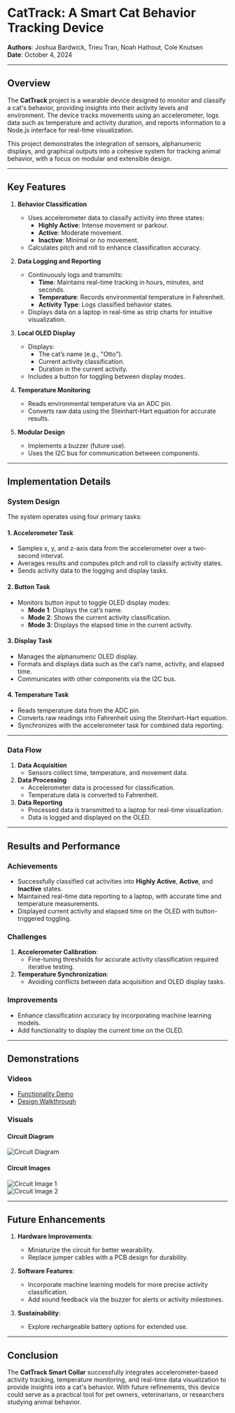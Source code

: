 # CatTrack: A Smart Cat Behavior Tracking Device

**Authors**: Joshua Bardwick, Trieu Tran, Noah Hathout, Cole Knutsen  
**Date**: October 4, 2024  

---

## Overview

The **CatTrack** project is a wearable device designed to monitor and classify a cat's behavior, providing insights into their activity levels and environment. The device tracks movements using an accelerometer, logs data such as temperature and activity duration, and reports information to a Node.js interface for real-time visualization. 

This project demonstrates the integration of sensors, alphanumeric displays, and graphical outputs into a cohesive system for tracking animal behavior, with a focus on modular and extensible design.

---

## Key Features

1. **Behavior Classification**
   - Uses accelerometer data to classify activity into three states:
     - **Highly Active**: Intense movement or parkour.
     - **Active**: Moderate movement.
     - **Inactive**: Minimal or no movement.
   - Calculates pitch and roll to enhance classification accuracy.

2. **Data Logging and Reporting**
   - Continuously logs and transmits:
     - **Time**: Maintains real-time tracking in hours, minutes, and seconds.
     - **Temperature**: Records environmental temperature in Fahrenheit.
     - **Activity Type**: Logs classified behavior states.
   - Displays data on a laptop in real-time as strip charts for intuitive visualization.

3. **Local OLED Display**
   - Displays:
     - The cat’s name (e.g., "Otto").
     - Current activity classification.
     - Duration in the current activity.
   - Includes a button for toggling between display modes.

4. **Temperature Monitoring**
   - Reads environmental temperature via an ADC pin.
   - Converts raw data using the Steinhart-Hart equation for accurate results.

5. **Modular Design**
   - Implements a buzzer (future use).
   - Uses the I2C bus for communication between components.

---

## Implementation Details

### System Design

The system operates using four primary tasks:

#### 1. **Accelerometer Task**
   - Samples x, y, and z-axis data from the accelerometer over a two-second interval.
   - Averages results and computes pitch and roll to classify activity states.
   - Sends activity data to the logging and display tasks.

#### 2. **Button Task**
   - Monitors button input to toggle OLED display modes:
     - **Mode 1**: Displays the cat’s name.
     - **Mode 2**: Shows the current activity classification.
     - **Mode 3**: Displays the elapsed time in the current activity.

#### 3. **Display Task**
   - Manages the alphanumeric OLED display.
   - Formats and displays data such as the cat’s name, activity, and elapsed time.
   - Communicates with other components via the I2C bus.

#### 4. **Temperature Task**
   - Reads temperature data from the ADC pin.
   - Converts raw readings into Fahrenheit using the Steinhart-Hart equation.
   - Synchronizes with the accelerometer task for combined data reporting.

---

### Data Flow

1. **Data Acquisition**
   - Sensors collect time, temperature, and movement data.
2. **Data Processing**
   - Accelerometer data is processed for classification.
   - Temperature data is converted to Fahrenheit.
3. **Data Reporting**
   - Processed data is transmitted to a laptop for real-time visualization.
   - Data is logged and displayed on the OLED.

---

## Results and Performance

### Achievements
- Successfully classified cat activities into **Highly Active**, **Active**, and **Inactive** states.
- Maintained real-time data reporting to a laptop, with accurate time and temperature measurements.
- Displayed current activity and elapsed time on the OLED with button-triggered toggling.

### Challenges
1. **Accelerometer Calibration**:
   - Fine-tuning thresholds for accurate activity classification required iterative testing.
2. **Temperature Synchronization**:
   - Avoiding conflicts between data acquisition and OLED display tasks.

### Improvements
- Enhance classification accuracy by incorporating machine learning models.
- Add functionality to display the current time on the OLED.

---

## Demonstrations

### Videos
- [Functionality Demo](https://drive.google.com/file/d/1MHmP07e8tH0pH1_1BzXr1exhsDJ_sImG/view?usp=sharing)  
- [Design Walkthrough](https://drive.google.com/file/d/1kXdl_pqsfS58n2JaBD2br86vPUoF4mpm/view?usp=sharing)  

### Visuals
#### Circuit Diagram
![Circuit Diagram](https://github.com/trieut415/Cat-Track/blob/main/circuit-diagram1.png)

#### Circuit Images
![Circuit Image 1](https://github.com/trieut415/Cat-Track/blob/main/circuit-image1.png)  
![Circuit Image 2](https://github.com/trieut415/Cat-Track/blob/main/circuit-image2.png)

---

## Future Enhancements

1. **Hardware Improvements**:
   - Miniaturize the circuit for better wearability.
   - Replace jumper cables with a PCB design for durability.

2. **Software Features**:
   - Incorporate machine learning models for more precise activity classification.
   - Add sound feedback via the buzzer for alerts or activity milestones.

3. **Sustainability**:
   - Explore rechargeable battery options for extended use.

---

## Conclusion

The **CatTrack Smart Collar** successfully integrates accelerometer-based activity tracking, temperature monitoring, and real-time data visualization to provide insights into a cat's behavior. With future refinements, this device could serve as a practical tool for pet owners, veterinarians, or researchers studying animal behavior.

